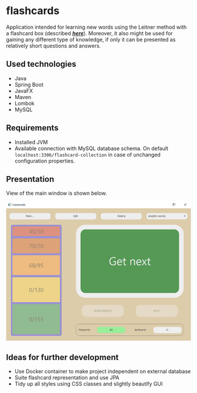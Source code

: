 # flashcards

Application intended for learning new words using the Leitner method with a flashcard box
(described [**_here_**](https://en.wikipedia.org/wiki/Leitner_system)). Moreover, it also might be used for gaining any
different type of knowledge, if only it can be presented as relatively short questions and answers.

## Used technologies

- Java
- Spring Boot
- JavaFX
- Maven
- Lombok
- MySQL

## Requirements

- Installed JVM
- Available connection with MySQL database schema. On default `localhost:3306/flashcard-collection` in case of unchanged
  configuration properties.

## Presentation

View of the main window is shown below.

![Image file not found](./docs/main-window.png)

## Ideas for further development

- Use Docker container to make project independent on external database
- Suite flashcard representation and use JPA
- Tidy up all styles using CSS classes and slightly beautify GUI
